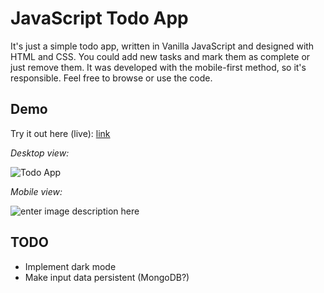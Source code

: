 # JavaScript Todo App
It's just a simple todo app, written in Vanilla JavaScript and designed with HTML and CSS. You could add new tasks and mark them as complete or just remove them. It was developed with the mobile-first method, so it's responsible. Feel free to browse or use the code.

## Demo
Try it out here (live): [link](https://torod76.github.io/todo-app/)

*Desktop view:*

![Todo App](https://i.postimg.cc/VkfbMSqz/todo.png)

*Mobile view:*

![enter image description here](https://i.postimg.cc/JzpKBCBd/mobile-todo.png)

## TODO
 - Implement dark mode 
 - Make input data persistent (MongoDB?)
